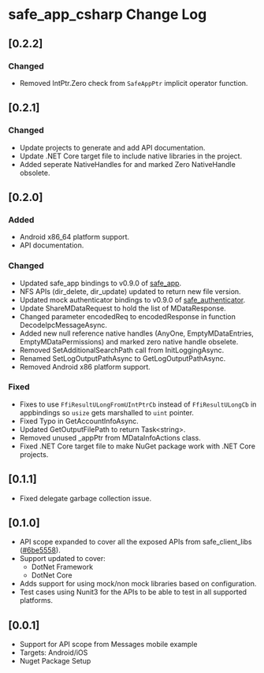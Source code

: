 # safe_app_csharp Change Log

## [0.2.2]

### Changed

- Removed IntPtr.Zero check from `SafeAppPtr` implicit operator function.

## [0.2.1]

### Changed

- Update projects to generate and add API documentation.
- Update .NET Core target file to include native libraries in the project.
- Added seperate NativeHandles for and marked Zero NativeHandle obsolete.

## [0.2.0]

### Added

- Android x86_64 platform support.
- API documentation.

### Changed

- Updated safe_app bindings to v0.9.0 of [safe_app](https://github.com/maidsafe/safe_client_libs/tree/master/safe_app).
- NFS APIs (dir_delete, dir_update) updated to return new file version.
- Updated mock authenticator bindings to v0.9.0 of [safe_authenticator](https://github.com/maidsafe/safe_client_libs/tree/master/safe_authenticator).
- Update ShareMDataRequest to hold the list of MDataResponse.
- Changed parameter encodedReq to encodedResponse in function DecodeIpcMessageAsync.
- Added new null reference native handles (AnyOne, EmptyMDataEntries, EmptyMDataPermissions) and marked zero native handle obselete.
- Removed SetAdditionalSearchPath call from InitLoggingAsync.
- Renamed SetLogOutputPathAsync to GetLogOutputPathAsync.
- Removed Android x86 platform support.

### Fixed

- Fixes to use `FfiResultULongFromUIntPtrCb` instead of `FfiResultULongCb` in appbindings so `usize` gets marshalled to `uint` pointer.
- Fixed Typo in GetAccountInfoAsync.
- Updated GetOutputFilePath to return Task\<string>.
- Removed unused _appPtr from MDataInfoActions class.
- Fixed .NET Core target file to make NuGet package work with .NET Core projects.

## [0.1.1]

- Fixed delegate garbage collection issue.

## [0.1.0]

- API scope expanded to cover all the exposed APIs from safe_client_libs ([#6be5558](https://github.com/maidsafe/safe_client_libs/tree/6be5558)).
- Support updated to cover:
  - DotNet Framework
  - DotNet Core
- Adds support for using mock/non mock libraries based on configuration.
- Test cases using Nunit3 for the APIs to be able to test in all supported platforms.

## [0.0.1]

- Support for API scope from Messages mobile example
- Targets: Android/iOS
- Nuget Package Setup
